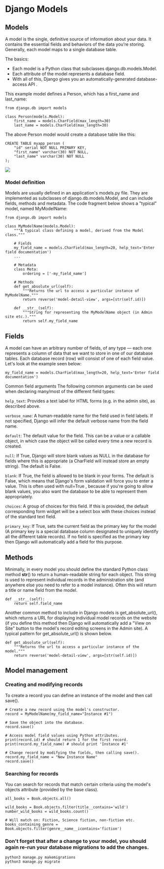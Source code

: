 # Django Models
## Models
A model is the single, definitive source of information about your data. It contains the essential fields and behaviors of the data you’re storing. Generally, each model maps to a single database table.

The basics:

+ Each model is a Python class that subclasses django.db.models.Model.
+ Each attribute of the model represents a database field.
+ With all of this, Django gives you an automatically-generated database-access API .


This example model defines a Person, which has a first_name and last_name:
```
from django.db import models

class Person(models.Model):
    first_name = models.CharField(max_length=30)
    last_name = models.CharField(max_length=30)

```    

The above Person model would create a database table like this:
```
CREATE TABLE myapp_person (
    "id" serial NOT NULL PRIMARY KEY,
    "first_name" varchar(30) NOT NULL,
    "last_name" varchar(30) NOT NULL
);
```

![](https://djangobook.com/wp-content/uploads/Django_ORM_600.png)


### Model definition
Models are usually defined in an application's models.py file. They are implemented as subclasses of django.db.models.Model, and can include fields, methods and metadata. The code fragment below shows a "typical" model, named MyModelName:
```
from django.db import models

class MyModelName(models.Model):
    """A typical class defining a model, derived from the Model class."""

    # Fields
    my_field_name = models.CharField(max_length=20, help_text='Enter field documentation')
    ...

    # Metadata
    class Meta:
        ordering = ['-my_field_name']

    # Methods
    def get_absolute_url(self):
        """Returns the url to access a particular instance of MyModelName."""
        return reverse('model-detail-view', args=[str(self.id)])

    def __str__(self):
        """String for representing the MyModelName object (in Admin site etc.)."""
        return self.my_field_name
```


## Fields
A model can have an arbitrary number of fields, of any type — each one represents a column of data that we want to store in one of our database tables. Each database record (row) will consist of one of each field value. Let's look at the example seen below:
```
my_field_name = models.CharField(max_length=20, help_text='Enter field documentation')
```


Common field arguments
The following common arguments can be used when declaring many/most of the different field types:

`help_text`: Provides a text label for HTML forms (e.g. in the admin site), as described above.

`verbose_name`: A human-readable name for the field used in field labels. If not specified, Django will infer the default verbose name from the field name.

`default`: The default value for the field. This can be a value or a callable object, in which case the object will be called every time a new record is created.

`null`: If True, Django will store blank values as NULL in the database for fields where this is appropriate (a CharField will instead store an empty string). The default is False.

`blank`: If True, the field is allowed to be blank in your forms. The default is False, which means that Django's form validation will force you to enter a value. This is often used with null=True , because if you're going to allow blank values, you also want the database to be able to represent them appropriately.

`choices`: A group of choices for this field. If this is provided, the default corresponding form widget will be a select box with these choices instead of the standard text field.

`primary_key`: If True, sets the current field as the primary key for the model (A primary key is a special database column designated to uniquely identify all the different table records). If no field is specified as the primary key then Django will automatically add a field for this purpose.
## Methods

Minimally, in every model you should define the standard Python class method __str__() to return a human-readable string for each object. This string is used to represent individual records in the administration site (and anywhere else you need to refer to a model instance). Often this will return a title or name field from the model.

```
def __str__(self):
    return self.field_name
```

Another common method to include in Django models is get_absolute_url(), which returns a URL for displaying individual model records on the website (if you define this method then Django will automatically add a "View on Site" button to the model's record editing screens in the Admin site). A typical pattern for get_absolute_url() is shown below.


```
def get_absolute_url(self):
    """Returns the url to access a particular instance of the model."""
    return reverse('model-detail-view', args=[str(self.id)])

```

## Model management

### Creating and modifying records
To create a record you can define an instance of the model and then call save().

```
# Create a new record using the model's constructor.
record = MyModelName(my_field_name="Instance #1")

# Save the object into the database.
record.save()
```

```
# Access model field values using Python attributes.
print(record.id) # should return 1 for the first record.
print(record.my_field_name) # should print 'Instance #1'

# Change record by modifying the fields, then calling save().
record.my_field_name = "New Instance Name"
record.save()
```

### Searching for records
You can search for records that match certain criteria using the model's objects attribute (provided by the base class).

```
all_books = Book.objects.all()

```


```
wild_books = Book.objects.filter(title__contains='wild')
number_wild_books = wild_books.count()
```

```
# Will match on: Fiction, Science fiction, non-fiction etc.
books_containing_genre = Book.objects.filter(genre__name__icontains='fiction')

```


### Don't forget that after a change to your model, you should again re-run your database migrations to add the changes.
```
python3 manage.py makemigrations
python3 manage.py migrate
```




